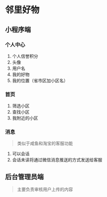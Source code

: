# 邻里好物

## 小程序端

### 个人中心

1. 个人信誉积分
2. 头像
3. 用户名
4. 我的好物
5. 我的位置（省市区加小区名）

### 首页

1. 筛选小区
2. 查找小区
3. 我附近的小区

### 消息

> 类似于咸鱼和淘宝的客服功能

1. 可以会话
2. 会话未读将通过微信消息推送的方式发送给客服

## 后台管理员端

> 主要负责审核用户上传的内容
